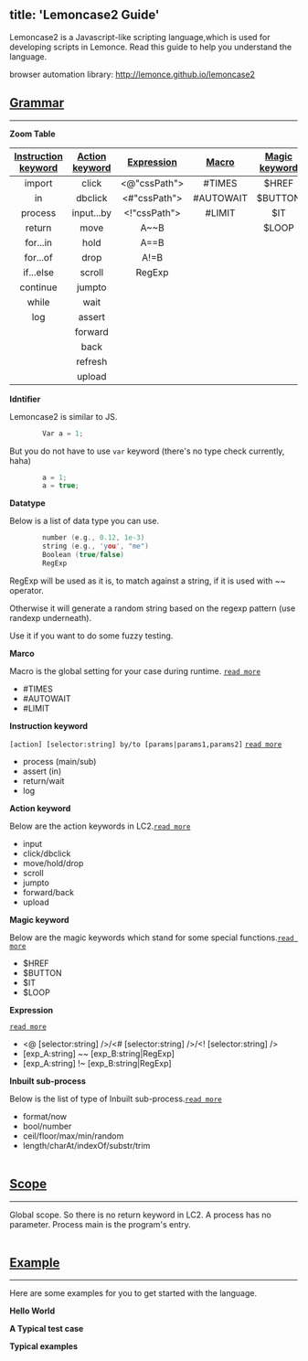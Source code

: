 title: 'Lemoncase2 Guide'
---
Lemoncase2 is a Javascript-like scripting language,which is used for developing scripts in Lemonce. Read this guide to help you understand the language.

browser automation library: http://lemonce.github.io/lemoncase2
<br>

## [Grammar]()
---

**Zoom Table**

|[Instruction keyword](/docs/lemoncase2/instructionkeyword.html)|[Action keyword](/docs/lemoncase2/actionkeyword.html)|[Expression](/docs/lemoncase2/expression.html) |[Macro](/docs/lemoncase2/marco.html)|[Magic keyword](/docs/lemoncase2/marco.html)
|:--------------:|:---------:|:-----------:|:-------:|:-------:|
|import          |click      |<@"cssPath"> |#TIMES   |$HREF  |
|in              |dbclick    |<#"cssPath"> |#AUTOWAIT|$BUTTON|
|process         |input...by |<!"cssPath"> |#LIMIT   |$IT    |
|return          |move       |A~~B         |         |$LOOP  |
|for...in        |hold       |A==B         |||         
|for...of        |drop       |A!=B         |||         
|if...else       |scroll     |RegExp       |||         
|continue        |jumpto     ||||          
|while           |wait       ||||           
|log             |assert     ||||          
|                |forward    ||||          
|                |back       ||||            
|                |refresh    ||||           
|                |upload     |||||           

**Idntifier** 

Lemoncase2 is similar to JS.
```C
        Var a = 1;
```
But you do not have to use `var` keyword (there's no type check currently, haha)
```C
        a = 1;
        a = true;
```

**Datatype**

Below is a list of data type you can use.

```C
        number (e.g., 0.12, 1e-3)
        string (e.g., 'you', "me")
        Boolean (true/false)
        RegExp
```

RegExp will be used as it is, to match against a string, if it is used with ~~ operator.

Otherwise it will generate a random string based on the regexp pattern (use randexp underneath).

Use it if you want to do some fuzzy testing.

**Marco** 

Macro is the global setting for your case during runtime. [`read more`](/docs/lemoncase2/marco.html)
- #TIMES
- #AUTOWAIT
- #LIMIT

**Instruction keyword** 

`[action] [selector:string] by/to [params|params1,params2]`
[`read more`](/docs/lemoncase2/instructionkeyword.html)
- process (main/sub)
- assert (in)
- return/wait
- log

**Action keyword** 

Below are the action keywords in LC2.[`read more`](/docs/lemoncase2/actionkeyword.html)
- input
- click/dbclick
- move/hold/drop
- scroll
- jumpto
- forward/back
- upload

**Magic keyword**

Below are the magic keywords which stand for some special functions.[`read more`](/docs/lemoncase2/marco.html)
- $HREF
- $BUTTON
- $IT
- $LOOP

**Expression** 

[`read more`](/docs/lemoncase2/expression.html)
- <@ [selector:string] />/<# [selector:string] />/<! [selector:string] />
- [exp_A:string] ~~ [exp_B:string|RegExp]
- [exp_A:string] !~ [exp_B:string|RegExp]

**Inbuilt sub-process** 

Below is the list of type of Inbuilt sub-process.[`read more`](/docs/lemoncase2/subprocess.html)
- format/now
- bool/number
- ceil/floor/max/min/random
- length/charAt/indexOf/substr/trim
<br><br/>

## [Scope](/docs/lemoncase2/scope.html)
---
Global scope. 
So there is no return keyword in LC2. A process has no parameter.
Process main is the program's entry.
<br><br/>

## [Example](/docs/lemoncase2/example.html)
---
Here are some examples for you to get started with the language.

**Hello World** 

**A Typical test case** 

**Typical examples** 
